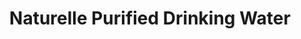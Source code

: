 ---
title: "Naturelle Purified Drinking Water"
url: /consolacion/naturelle-purified-drinking-water/
shop: Wasser
---